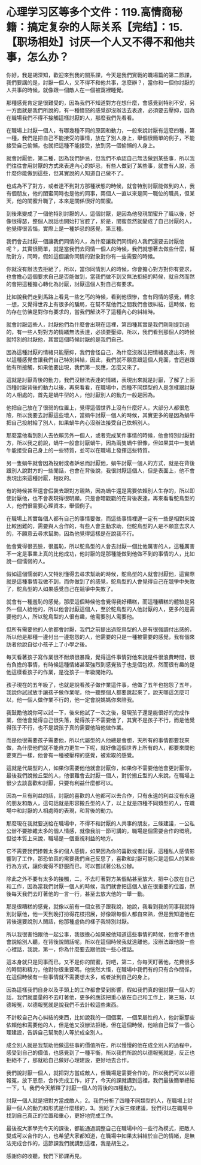 # 心理学习区等多个文件：119.高情商秘籍：搞定复杂的人际关系【完结】：15.【职场相处】讨厌一个人又不得不和他共事，怎么办？

你好，我是胡深知，歡迎來到我的關系課，今天是我們實戰的職場篇的第二節課，我們要講的是，討厭一個人，又不得不和他共事，怎麼辦？，當你和一個你討厭的人共事的時候，就像跟一個敵人在一個被窩裡睡覺。

那種感覺肯定是很難受的，因為我們不知道對方在想什麼，會感覺到特別不安，另一方面就是我們所說的，有一種憤怒的感覺卻沒辦法去表達，必須要去壓抑，因為在職場我們不得不接觸這樣討厭的人，那麼我們先看看。

在職場上討厭一個人，有哪幾種不同的原因和動力，一般來說討厭有這麼四種，第一種，我們是把自己不能接受的事情，放在了別人身上，舉個很簡單的例子，不能接受自己偷懶，也就把這種不能接受，放到另一個偷懶的人身上。

就會討厭他，第二種，因為我們妒忌，但我們不承認自己無法做到某些事，所以我們往往會用討厭的方式來表達內心的妒忌，有些人做到了某些事，就會有人說，憑什麼你能做到這些，但其實說的人知道自己做不了。

也成為不了對方，或者達不到對方那種狀態的時候，就會特別討厭能做到的人，我有個朋友，他的閨蜜同時也是他的同事，兩個人一直以來是同一職位的職員，但某天，他的閨蜜升職了，本來是關係很好的閨蜜。

到後來變成了一個他特別討厭的人，這個討厭，是因為他發現閨蜜升了職以後，好像很得瑟，整個人說話也開始打官腔了，於是，閨蜜忽然就變成了自己討厭的人，他覺得很苦惱，實際上是一種妒忌的感覺，第三種。

我們會去討厭一個讓我們同情的人，為什麼讓我們同情的人我們還要去討厭他呢？，其實很簡單，就是當我們去同情一個人的時候，我們就想著去做些什麼，幫助對方，同時，假如這個讓你同情的對象對你有一些需要的時候。

你就沒有辦法去拒絕了，所以，當你同情別人的時候，你會擔心對方對你有要求，也會擔心這個要求自己是否能做到，當我們做不到又無法拒絕的時候，就自然而然的會把這種擔心轉化為討厭，討厭這個人對自己有要求。

比如說我們走到馬路上看見一些乞丐的時候，看到他很慘，會有同情的感覺，轉念一想，又覺得世界上有很多的騙局，在幫不幫他們之間我們會很糾結，這時候，他的存在彷彿是對你有要求的，當我們解決不了這種內心的糾結時。

就會討厭這些人，討厭他們為什麼會出現在這裡，第四種其實是我們剛剛提到過的，有一些人對對方的情緒無法表達，必須要壓抑，所以，我們看到那個人的時候就特別的討厭他，其實這個時候討厭的是我們自己。

因為這種討厭的情緒只能壓抑，我們會怪自己，為什麼沒辦法把情緒表達出來，所以這種感覺會讓我們自己特別糾結，因此，我們就不願意跟這個人見面，會迴避跟他有所接觸，如果他要出現，我們第一反應，怎麼又來了。

這就是討厭背後的動力，我們沒辦法表達的情緒，表現出來就是討厭，了解了上面四種討厭背後的動力以後，再來看看，在職場中，四種不同類型的人是怎樣跟討厭的人相處的，首先是蝸牛型的人，他討厭別人的動力一般是因為。

他把自己放在了很弱的位置上，覺得這個世界上沒有什麼好人，大部分人都很危險，所以我要去討厭這些壞人，當蝸牛討厭一個人的時候，其實更多的是因為蝸牛把自己投射給了別人，如果蝸牛內心沒辦法接受自己依賴別人。

那麼當他看到別人去依賴另外一個人，或者完成某件事情的時候，他會特別討厭對方，所以我之前說，蝸牛一般會討厭蝸牛，因為兩隻蝸牛很像，但如果其中一隻蝸牛能接受自己身上的一些特質，並可以在職場上發揮這些特質。

另一隻蝸牛就會因為投射或者妒忌而討厭他，蝸牛討厭一個人的方式，就是在背後跟別人說對方的一些閒話，也會在背後說，我很討厭這個人，但是表面上，他不會表現出來這種討厭，相反的。

有的時候甚至還會假裝去跟對方親熱，因為蝸牛還是需要依賴別人生存的，所以即使討厭他，也不會表現得很明顯，只是會暗戳戳的在背後表達，再來看看鴕鳥型的人，他們很需要心理資本，舉個例子。

在職場上其實每個人都有自己的事情要做，而這些事情裡邊一定有一些是相對來說比較困難的，需要與人合作的，有些人會主動求助，但鴕鳥型的人是不願意去求人的，不願意去尋求幫助，因為他覺得這樣是在說我不行。

他會覺得很丟臉，很羞恥，所以鴕鳥型的人會去討厭一個比他厲害的人，這種厲害不一定是事業上真的比他成功，他討厭的是那種能做到他做不到的事情的人，比如說一個懦弱的人。

假如這個懦弱的人又特別懂得去尋求幫助的時候，鴕鳥型的人就會討厭他，這實際就是這種事情我做不到，而你做到了的感覺，鴕鳥型的人會覺得自己在競爭中失敗了，鴕鳥型的人如果感覺自己在競爭中失敗了。

就會有一種羞恥的感覺，那麼這個時候他會覺得我好糟糕，而這種糟糕的體驗是另外一個人給他的，所以他會討厭這個人，至於鴕鳥型的人他討厭的人，更多的是需要他的人，所以鴕鳥型的人很有趣，他需要別人需要他。

但所有需要他的人他都會討厭，我們之前提出過鴕鳥型的人是有很強調付出感的，所以他是那種一邊付出一邊抱怨的人，他需要的只是一種被需要的感覺，我有個來訪者他說自從小孩子上了小學之後。

每天看著孩子寫作業很不耐煩很暴躁，覺得這件事情對他來說是件很浪費時間，很有負擔的事情，有時候這種情緒甚至強烈到感覺孩子也是個包袱，然而很有趣的是他這樣看孩子的作業，是從孩子一年級開始的。

孩子現在的五年級了，也就是說看孩子做作業這件事，他做了五年也抱怨了五年，我說你試試放手讓孩子做作業呢，他一聽整個人都要跳起來了，說天哪這怎麼可以，他一個人做作業不行的，他一定會說媽媽你來陪我。

我鼓勵他說你可以試一下，後來他試了一次之後，發現孩子還是能很好的完成作業，但他會覺得自己很失落，覺得孩子不需要他了，其實不是孩子不行，而是他覺得孩子不行，也不是說孩子真的需要他陪他做作業。

而是他很需要孩子需要他，所以代屬型的人他總是會想，天所有的事情都要我來做，為什麼他們就不能自力更生一下呢，就好像這個世界上所有的人，都要來問他要東西一樣，他會有一種被壓榨的感覺，被索取的感覺。

這就是代屬型的人，如果你需要他他就會討厭你，如果你不需要他他會更討厭你，最後我們說搬丘型的人，他很難會去討厭一個人，對於搬丘型的人來說，在職場上很少去談喜歡和討厭，只要有利益什麼都可以。

因為一旦有利益的話，討厭的喜歡的人他都可以去合作，只有永遠的利益沒有永遠的朋友和敵人，這句話就是形容搬丘型的人了，以上就是四種不同類型的人，在職場中和討厭的人相處時的表現，和背後的動力。

那麼現在我就要送給在職場中，不得不和討厭的人共事的朋友，三條建議，一公私公辦不要掺雜太多的個人情感，就像我前一節可講的，職場是個需要合作的環境，但從本質上來說，職場是一個重視利益的地方。

它不需要我們掺雜太多的個人感情，如果因為你的喜歡或者討厭，這種私人感情影響到了工作，那恐怕真的需要我們自己反思了，喜歡和討厭可能只是這個人的某些行為方式，讓你覺得不舒服而已，可以嘗試著公私公辦。

除此之外不要有太多的接觸，二，不去盯著對方某個點甚至放大，把中心放在自己和工作，因為當我們討厭一個人的時候，我們就會把這個人放在很重要的位置，然後每天我們去盯著他的一言一行，甚至去放大他的一舉一動。

那是很糟糕的感覺，就像以前有一個女孩子跟我說，她說，我看到我的同事我就特別討厭他，他一天到晚打扮得花枝招展，好像跟每個人都自來熟，但是我知道他在背後還要說別人閒話，他那種虛偽的樣子我特別討厭。

所以我很害怕跟他一起公事，我很擔心如果被他知道這些事情的時候，他會不會也會說給別人聽，在背後說閒話呢，所以在這個時候我就遠離他，沒辦法跟他說一些心裡話，我說，第一，你為什麼要去跟他說一些心裡話。

這本身就只是同事而已，又不是你的閨蜜，對吧，第二，你每天盯著他，花費很多的時間和精力，他對你很重要嗎，他恍然大悟，在職場中我們有的只有合作關係，在這個時候有一些事情就不需要想太多，或者扯到自己的身上。

因為這樣我們自身以及手頭上的工作都會受到影響，假如我們真的很討厭一個人的話，我們就盡量的不去盯著他，更多的應該把重心放在自己和工作上，第三點，以德報冤，以德報冤就是說我們不去計較這些東西。

不計較自己內心糾結的東西，比如說我的一個個案，一個呆屬性的人，他討厭那些依賴他和需要他的人，但是他又沒辦法拒絕，但在這個時候，他給自己做了一個心理建設，告訴自己幫助別人等於成全別人。

成全別人就是我幫助他做這些事的價值所在，所以慢慢的他在成全別人的過程中，感受到自己的價值，也感覺到了一種平衡，所以我們所說的以德報冤就是，反正也拒絕不了，那就給自己做好心理建設，更好地去合作。

我們說討厭一個人，就把對方當成敵人，但職場是需要合作的，所以我們可以以德報冤，放下恩怨，合作完成工作，好了，今天的課就講到這裡，我們最後簡單總結一下，1。我們今天解釋了討厭一個人的背後的四種動力。

討厭一個人就是把對方當成敵人，2。我們分析了四種不同類型的人，在職場上討厭一個人的動力和形式是什麼樣的，3。我給了大家三條建議，我們可以在職場中找到自己真正的位置和重心，更好地完成工作。

最後祝大家學完今天的課後，都能通過調整自己在職場中的一些行為模式，把敵人變成可以合作的人，也希望大家都知道，在職場中如果太糾結於自己的情緒，是無法完成合作的，這節課我們就講到這裡，我是胡生之。

感謝你的收聽，我們下節課再見。